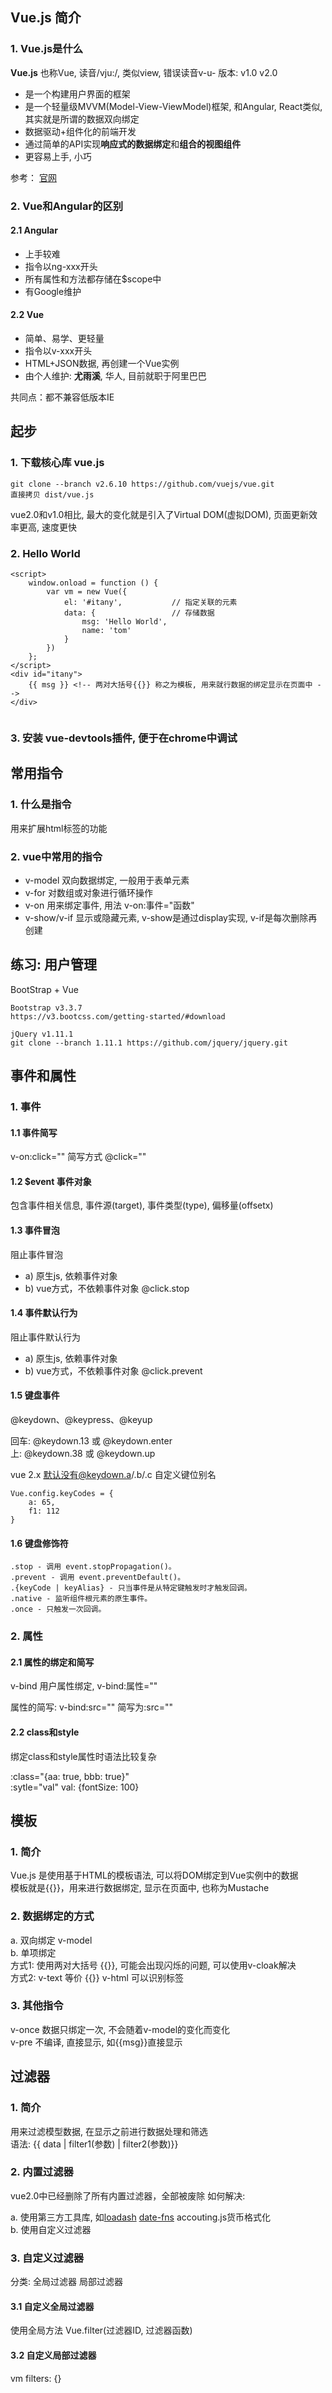 ## Vue.js 简介

### 1. Vue.js是什么
**Vue.js** 也称Vue, 读音/vju:/, 类似view, 错误读音v-u-
版本: v1.0 v2.0

+ 是一个构建用户界面的框架
+ 是一个轻量级MVVM(Model-View-ViewModel)框架, 和Angular, React类似, 其实就是所谓的数据双向绑定
+ 数据驱动+组件化的前端开发
+ 通过简单的API实现**响应式的数据绑定**和**组合的视图组件**
+ 更容易上手, 小巧

参考： [官网](https://cn.vuejs.org/)

### 2. Vue和Angular的区别

#### 2.1 Angular
+ 上手较难
+ 指令以ng-xxx开头
+ 所有属性和方法都存储在$scope中
+ 有Google维护

#### 2.2 Vue
+ 简单、易学、更轻量
+ 指令以v-xxx开头
+ HTML+JSON数据, 再创建一个Vue实例
+ 由个人维护: **尤雨溪**, 华人, 目前就职于阿里巴巴

共同点：都不兼容低版本IE


## 起步

### 1. 下载核心库 vue.js
```
git clone --branch v2.6.10 https://github.com/vuejs/vue.git
直接拷贝 dist/vue.js
```
vue2.0和v1.0相比, 最大的变化就是引入了Virtual DOM(虚拟DOM), 页面更新效率更高, 速度更快

### 2. Hello World
```
<script>
	window.onload = function () {
		var vm = new Vue({
			el: '#itany',           // 指定关联的元素
			data: {                 // 存储数据
				msg: 'Hello World',
				name: 'tom'
			}
		})
	};
</script>
<div id="itany">
	{{ msg }} <!-- 两对大括号{{}} 称之为模板, 用来就行数据的绑定显示在页面中 -->
</div>
	
```

### 3. 安装 vue-devtools插件, 便于在chrome中调试


## 常用指令

### 1. 什么是指令
用来扩展html标签的功能
### 2. vue中常用的指令
+ v-model 双向数据绑定, 一般用于表单元素
+ v-for 对数组或对象进行循环操作
+ v-on 用来绑定事件, 用法 v-on:事件="函数"
+  v-show/v-if 显示或隐藏元素, v-show是通过display实现, v-if是每次删除再创建


## 练习: 用户管理
BootStrap + Vue

```
Bootstrap v3.3.7 
https://v3.bootcss.com/getting-started/#download

jQuery v1.11.1 
git clone --branch 1.11.1 https://github.com/jquery/jquery.git
```

## 事件和属性

### 1. 事件
#### 1.1 事件简写
v-on:click="" 简写方式 @click=""  

#### 1.2 $event 事件对象 
包含事件相关信息, 事件源(target), 事件类型(type), 偏移量(offsetx)

#### 1.3 事件冒泡
阻止事件冒泡
+ a) 原生js, 依赖事件对象
+ b) vue方式，不依赖事件对象 @click.stop


#### 1.4 事件默认行为
阻止事件默认行为
+ a) 原生js, 依赖事件对象
+ b) vue方式，不依赖事件对象 @click.prevent

#### 1.5 键盘事件
@keydown、@keypress、@keyup  

回车: @keydown.13 或 @keydown.enter  
上: @keydown.38 或 @keydown.up

vue 2.x 默认没有@keydown.a/.b/.c  自定义键位别名
```
Vue.config.keyCodes = {
	a: 65,
	f1: 112
}
```

#### 1.6 键盘修饰符
```
.stop - 调用 event.stopPropagation()。
.prevent - 调用 event.preventDefault()。
.{keyCode | keyAlias} - 只当事件是从特定键触发时才触发回调。
.native - 监听组件根元素的原生事件。
.once - 只触发一次回调。
```

### 2. 属性
#### 2.1 属性的绑定和简写
v-bind 用户属性绑定, v-bind:属性=""  

属性的简写: v-bind:src="" 简写为:src=""

#### 2.2 class和style
绑定class和style属性时语法比较复杂

:class="{aa: true, bbb: true}"  
:sytle="val"   val: {fontSize: 100}

## 模板

### 1. 简介
Vue.js 是使用基于HTML的模板语法, 可以将DOM绑定到Vue实例中的数据  
模板就是{{}}，用来进行数据绑定, 显示在页面中, 也称为Mustache

### 2. 数据绑定的方式
a. 双向绑定 v-model  
b. 单项绑定  
   方式1: 使用两对大括号 {{}}, 可能会出现闪烁的问题, 可以使用v-cloak解决  
   方式2: v-text 等价 {{}}  v-html 可以识别标签
   
### 3. 其他指令
v-once 数据只绑定一次, 不会随着v-model的变化而变化  
v-pre  不编译, 直接显示, 如{{msg}}直接显示

## 过滤器
### 1. 简介
用来过滤模型数据, 在显示之前进行数据处理和筛选  
语法:  {{ data | filter1(参数) | filter2(参数)}}

### 2. 内置过滤器
vue2.0中已经删除了所有内置过滤器，全部被废除 如何解决:  

a. 使用第三方工具库, 如[loadash](https://www.lodashjs.com/)   [date-fns](https://date-fns.org/) accouting.js货币格式化  
b. 使用自定义过滤器 

### 3. 自定义过滤器
分类: 全局过滤器 局部过滤器
#### 3.1 自定义全局过滤器
使用全局方法 Vue.filter(过滤器ID, 过滤器函数)
#### 3.2 自定义局部过滤器
vm filters: {}